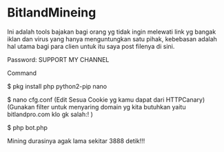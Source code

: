 # BitlandMineing
Ini adalah tools bajakan bagi orang yg tidak ingin melewati link yg bangak iklan dan virus yang hanya menguntungkan satu pihak, kebebasan adalah hal utama bagi para clien untuk itu saya post filenya di sini. 

Password: SUPPORT MY CHANNEL

Command

$ pkg install php python2-pip nano

$ nano cfg.conf
(Edit Sesua Cookie yg kamu dapat dari HTTPCanary)
(Gunakan filter untuk menyaring domain yg kita butuhkan yaitu bitlandpro.com klo gk salah:! )

$ php bot.php

Mining durasinya agak lama sekitar 3888 detik!!!
